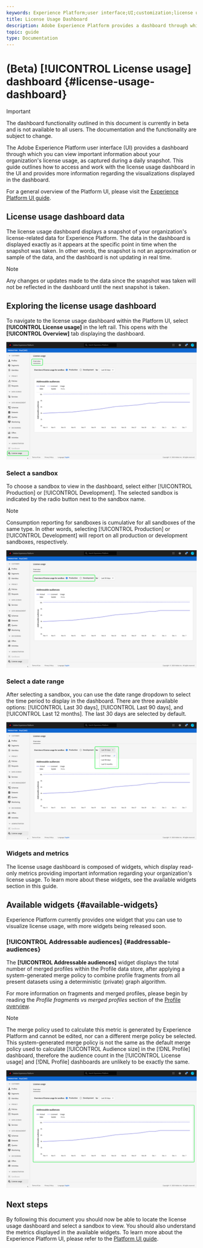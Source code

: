 ```yaml
---
keywords: Experience Platform;user interface;UI;customization;license usage dashboard;dashboard;license usage;entitlement;consumption
title: License Usage Dashboard
description: Adobe Experience Platform provides a dashboard through which you can view important information about your organization's license usage.
topic: guide
type: Documentation
---
```


# (Beta) [!UICONTROL License usage] dashboard {#license-usage-dashboard}

>[!IMPORTANT]
>
>The dashboard functionality outlined in this document is currently in beta and is not available to all users. The documentation and the functionality are subject to change.

The Adobe Experience Platform user interface (UI) provides a dashboard through which you can view important information about your organization's license usage, as captured during a daily snapshot. This guide outlines how to access and work with the license usage dashboard in the UI and provides more information regarding the visualizations displayed in the dashboard.  

For a general overview of the Platform UI, please visit the [Experience Platform UI guide](../../landing/ui-guide.md).

## License usage dashboard data

The license usage dashboard displays a snapshot of your organization's license-related data for Experience Platform. The data in the dashboard is displayed exactly as it appears at the specific point in time when the snapshot was taken. In other words, the snapshot is not an approximation or sample of the data, and the dashboard is not updating in real time.

>[!NOTE]
>
>Any changes or updates made to the data since the snapshot was taken will not be reflected in the dashboard until the next snapshot is taken.

## Exploring the license usage dashboard

To navigate to the license usage dashboard within the Platform UI, select **[!UICONTROL License usage]** in the left rail. This opens with the **[!UICONTROL Overview]** tab displaying the dashboard.

![](../images/license-usage/dashboard-overview.png)

### Select a sandbox

To choose a sandbox to view in the dashboard, select either [!UICONTROL Production] or [!UICONTROL Development]. The selected sandbox is indicated by the radio button next to the sandbox name. 

>[!NOTE]
>
>Consumption reporting for sandboxes is cumulative for all sandboxes of the same type. In other words, selecting [!UICONTROL Production] or [!UICONTROL Development] will report on all production or development sandboxes, respectively.

![](../images/license-usage/select-sandbox.png)

### Select a date range

After selecting a sandbox, you can use the date range dropdown to select the time period to display in the dashboard. There are three available options: [!UICONTROL Last 30 days], [!UICONTROL Last 90 days], and [!UICONTROL Last 12 months]. The last 30 days are selected by default.

![](../images/license-usage/select-date-range.png)

### Widgets and metrics

The license usage dashboard is composed of widgets, which display read-only metrics providing important information regarding your organization's license usage. To learn more about these widgets, see the available widgets section in this guide.

## Available widgets {#available-widgets}

Experience Platform currently provides one widget that you can use to visualize license usage, with more widgets being released soon. 

### [!UICONTROL Addressable audiences] {#addressable-audiences}

The **[!UICONTROL Addressable audiences]** widget displays the total number of merged profiles within the Profile data store, after applying a system-generated merge policy to combine profile fragments from all present datasets using a deterministic (private) graph algorithm. 

For more information on fragments and merged profiles, please begin by reading the *Profile fragments vs merged profiles* section of the [Profile overview](../../profile/home.md).

>[!NOTE]
>
>The merge policy used to calculate this metric is generated by Experience Platform and cannot be edited, nor can a different merge policy be selected. This system-generated merge policy is not the same as the default merge policy used to calculate [!UICONTROL Audience size] in the [!DNL Profile] dashboard, therefore the audience count in the [!UICONTROL License usage] and [!DNL Profile] dashboards are unlikely to be exactly the same.

![](../images/license-usage/addressable-audiences.png)

## Next steps

By following this document you should now be able to locate the license usage dashboard and select a sandbox to view. You should also understand the metrics displayed in the available widgets. To learn more about the Experience Platform UI, please refer to the [Platform UI guide](../../landing/ui-guide.md).